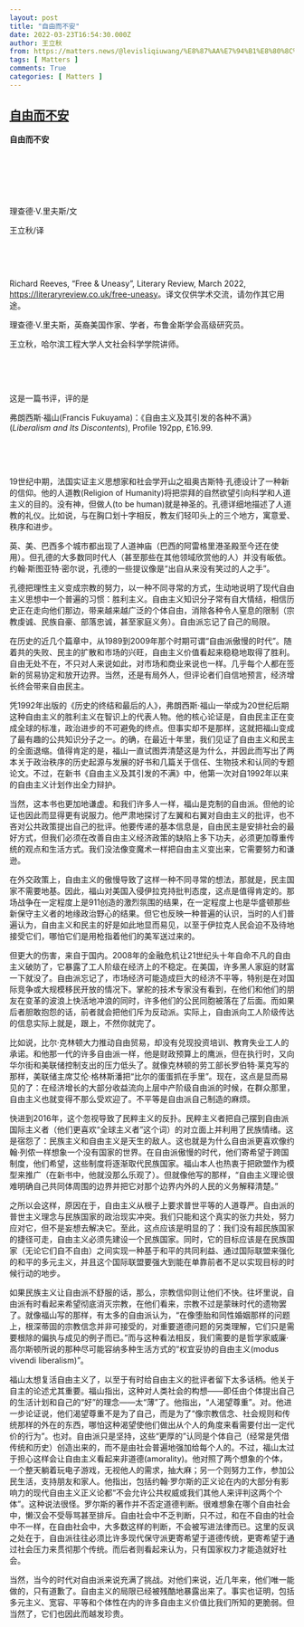 ```yaml
---
layout: post
title: "自由而不安"
date: 2022-03-23T16:54:30.000Z
author: 王立秋
from: https://matters.news/@levisliqiuwang/%E8%87%AA%E7%94%B1%E8%80%8C%E4%B8%8D%E5%AE%89-bafyreidimqhpdzryvd67aosinofogxpqrnf6ntes7r7lemqc4r22hictoa
tags: [ Matters ]
comments: True
categories: [ Matters ]
---
```

<!--1648054470000-->
[自由而不安](https://matters.news/@levisliqiuwang/%E8%87%AA%E7%94%B1%E8%80%8C%E4%B8%8D%E5%AE%89-bafyreidimqhpdzryvd67aosinofogxpqrnf6ntes7r7lemqc4r22hictoa)
------

<div>
<p><strong>自由而不安</strong></p><p><br></p><p><br></p><p><br></p><p>理查德·V.里夫斯/文</p><p>王立秋/译</p><p><br></p><p><br></p><p>Richard Reeves, “Free & Uneasy”, Literary Review, March 2022, <a href="https://literaryreview.co.uk/free-uneasy" rel="noopener noreferrer" target="_blank">https://literaryreview.co.uk/free-uneasy</a>。译文仅供学术交流，请勿作其它用途。</p><p>理查德·V.里夫斯，英裔美国作家、学者，布鲁金斯学会高级研究员。</p><p>王立秋，哈尔滨工程大学人文社会科学学院讲师。</p><p><br></p><p><br></p><p>这是一篇书评，评的是</p><p>弗朗西斯·福山(Francis Fukuyama)：《自由主义及其引发的各种不满》(<em>Liberalism and Its Discontents</em>), Profile 192pp, £16.99.</p><p><br></p><p><br></p><p>19世纪中期，法国实证主义思想家和社会学开山之祖奥古斯特·孔德设计了一种新的信仰。他的人道教(Religion of Humanity)将把崇拜的自然欲望引向科学和人道主义的目的。没有神，但做人(to be human)就是神圣的。孔德详细地描述了人道教的礼仪。比如说，与在胸口划十字相反，教友们轻叩头上的三个地方，寓意爱、秩序和进步。</p><p></p><p>英、美、巴西多个城市都出现了人道神庙（巴西的阿雷格里港圣殿至今还在使用）。但孔德的大多数同时代人（甚至那些在其他领域欣赏他的人）并没有皈依。约翰·斯图亚特·密尔说，孔德的一些提议像是“出自从来没有笑过的人之手”。</p><p></p><p>孔德把理性主义变成宗教的努力，以一种不同寻常的方式，生动地说明了现代自由主义思想中一个普遍的习惯：胜利主义。自由主义知识分子常有自大情结，相信历史正在走向他们那边，带来越来越广泛的个体自由，消除各种令人窒息的限制（宗教虔诚、民族自豪、部落忠诚，甚至家庭义务）。自由派忘记了自己的局限。</p><p></p><p>在历史的近几个篇章中，从1989到2009年那个时期可谓“自由派傲慢的时代”。随着共的失败、民主的扩散和市场的兴旺，自由主义价值看起来稳稳地取得了胜利。自由无处不在，不只对人来说如此，对市场和商业来说也一样。几乎每个人都在签新的贸易协定和放开边界。当然，还是有局外人，但评论者们自信地预言，经济增长终会带来自由民主。</p><p></p><p>凭1992年出版的《历史的终结和最后的人》，弗朗西斯·福山一举成为20世纪后期这种自由主义的胜利主义在智识上的代表人物。他的核心论证是，自由民主正在变成全球的标准，政治进步的不可避免的终点。但事实却不是那样，这就把福山变成了最有趣的公共知识分子之一。的确，在最近十年里，我们见证了自由主义和民主的全面退缩。值得肯定的是，福山一直试图弄清楚这是为什么，并因此而写出了两本关于政治秩序的历史起源与发展的好书和几篇关于信任、生物技术和认同的专题论文。不过，在新书《自由主义及其引发的不满》中，他第一次对自1992年以来的自由主义计划作出全力辩护。</p><p></p><p>当然，这本书也更加地谦虚。和我们许多人一样，福山是克制的自由派。但他的论证也因此而显得更有说服力。他严肃地探讨了左翼和右翼对自由主义的批评，也不吝对公共政策提出自己的批评。他要传递的基本信息是，自由民主是安排社会的最好方式，但我们必须在改善自由主义经济政策的缺陷上多下功夫，必须更加尊重传统的观点和生活方式。我们没法像变魔术一样把自由主义变出来，它需要努力和谦逊。</p><p></p><p>在外交政策上，自由主义的傲慢导致了这样一种不同寻常的想法，那就是，民主国家不需要地基。因此，福山对美国入侵伊拉克持批判态度，这点是值得肯定的。那场战争在一定程度上是911创造的激烈氛围的结果，在一定程度上也是华盛顿那些新保守主义者的地缘政治野心的结果。但它也反映一种普遍的认识，当时的人们普遍认为，自由主义和民主的好是如此地显而易见，以至于伊拉克人民会迫不及待地接受它们，哪怕它们是用枪指着他们的美军送过来的。</p><p></p><p>但更大的伤害，来自于国内。2008年的金融危机让21世纪头十年自命不凡的自由主义破防了，它暴露了工人阶级在经济上的不稳定。在美国，许多黑人家庭的财富一下就没了。自由派忘记了，市场经济可能造成巨大的经济不平等，特别是在对国际竞争或大规模移民开放的情况下。掌舵的技术专家没有看到，在他们和他们的朋友在变革的波浪上快活地冲浪的同时，许多他们的公民同胞被落在了后面。而如果后者胆敢抱怨的话，前者就会把他们斥为反动派。实际上，自由派向工人阶级传达的信息实际上就是，跟上，不然你就完了。</p><p></p><p>比如说，比尔·克林顿大力推动自由贸易，却没有兑现投资培训、教育失业工人的承诺。和他那一代的许多自由派一样，他是财政预算上的鹰派，但在执行时，又向华尔街和美联储控制支出的压力低头了。就像克林顿的劳工部长罗伯特·莱克写的那样，美联储主席艾伦·格林斯潘把“比尔的蛋蛋抓在手里”。现在，这点是显而易见的了：在经济增长的大部分收益流向上层中产阶级自由派的时候，在群众那里，自由主义也就变得不那么受欢迎了。不平等是自由派自己制造的麻烦。</p><p></p><p>快进到2016年，这个忽视导致了民粹主义的反扑。民粹主义者把自己摆到自由派国际主义者（他们更喜欢“全球主义者”这个词）的对立面上并利用了民族情绪。这是宿怨了：民族主义和自由主义是天生的敌人。这也就是为什么自由派更喜欢像约翰·列侬一样想象一个没有国家的世界。在自由派傲慢的时代，他们寄希望于跨国制度，他们希望，这些制度将逐渐取代民族国家。福山本人也热衷于把欧盟作为模型来推广（在新书中，他就没那么乐观了）。但就像他写的那样，“自由主义理论很难明确自己共同体周围的边界并把它对那个边界内外的人民的义务解释清楚。”</p><p></p><p>之所以会这样，原因在于，自由主义从根子上要求普世平等的人道尊严。自由派的普世主义理念与民族国家的政治现实冲突。我们只能和这个真实的张力共处，努力应对它，但不是妄想去解决它。至此，这点应该是明显的了：我们没有超民族国家的捷径可走，自由主义必须先建设一个民族国家。同时，它的目标应该是在民族国家（无论它们自不自由）之间实现一种基于和平的共同利益、通过国际联盟来强化的和平的多元主义，并且这个国际联盟要强大到能在单靠前者不足以实现目标的时候行动的地步。</p><p></p><p>如果民族主义让自由派不舒服的话，那么，宗教信仰则让他们不快。往坏里说，自由派有时看起来希望彻底消灭宗教，在他们看来，宗教不过是蒙昧时代的遗物罢了。就像福山写的那样，有太多的自由派认为，“在像堕胎和同性婚姻那样的问题上，根深蒂固的宗教信念并非可接受的，对重要道德问题的另类理解，它们只是需要根除的偏执与成见的例子而已。”而与这种看法相反，我们需要的是哲学家威廉·高尔斯顿所说的那种尽可能容纳多种生活方式的“权宜妥协的自由主义(modus vivendi liberalism)”。</p><p></p><p>福山太想复活自由主义了，以至于有时给自由主义的批评者留下太多话柄。他关于自主的论述尤其重要。福山指出，这种对人类社会的构想——即任由个体提出自己的生活计划和自己的“好”的理念——太“薄”了。他指出，“人渴望尊重”。对。他进一步论证说，他们渴望尊重不是为了自己，而是为了“像宗教信念、社会规则和传统那样的外在的东西，哪怕这种渴望使他们做出从个人的角度来看需要付出一定代价的行为”。也对。自由派只是坚持，这些“更厚的”认同是个体自己（经常是凭借传统和历史）创造出来的，而不是由社会普遍地强加给每个人的。不过，福山太过于担心这样会让自由主义看起来非道德(amorality)。他对照了两个想象的个体，一个整天躺着玩电子游戏，无视他人的需求，抽大麻；另一个则努力工作，参加公民生活，支持朋友和家人。他指出，包括约翰·罗尔斯的正义论在内的大部分有影响力的现代自由主义正义论都“不会允许公共权威或我们其他人来评判这两个个体”。这种说法很怪。罗尔斯的著作并不否定道德判断。很难想象在哪个自由社会中，懒汉会不受辱骂甚至排斥。自由社会中不乏判断，只不过，和在不自由的社会中不一样，在自由社会中，大多数这样的判断，不会被写进法律而已。这里的反讽之处在于，自由派往往必须比许多现代保守派更寄希望于道德传统，更寄希望于通过社会压力来贯彻那个传统。而后者则看起来认为，只有国家权力才能造就好社会。</p><p></p><p>当然，当今的时代对自由派来说充满了挑战。对他们来说，近几年来，他们唯一能做的，只有道歉了。自由主义的局限已经被残酷地暴露出来了。事实也证明，包括多元主义、宽容、平等和个体性在内的许多自由主义价值比我们所知的更脆弱。但当然了，它们也因此而越发珍贵。</p>
</div>
